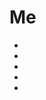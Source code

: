 # Me

- 
- 
- 
- 
- 

<!---
inatividade/inatividade is a ✨ special ✨ repository because its `README.md` (this file) appears on your GitHub profile.
You can click the Preview link to take a look at your changes.
--->
